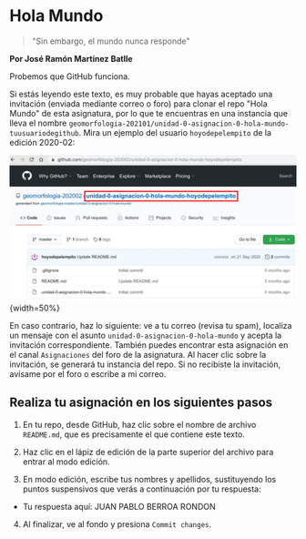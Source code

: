 # Hola Mundo

> "Sin embargo, el mundo nunca responde"

**Por José Ramón Martínez Batlle**

Probemos que GitHub funciona.

Si estás leyendo este texto, es muy probable que hayas aceptado una invitación (enviada mediante correo o foro) para clonar el repo "Hola Mundo" de esta asignatura, por lo que te encuentras en una instancia que lleva el nombre `geomorfologia-202101/unidad-0-asignacion-0-hola-mundo-tuusuariodegithub`. Mira un ejemplo del usuario `hoyodepelempito` de la edición 2020-02:

![*Ejemplo de repo ya clonado*](ejemplo_repo_clonado.jpg){width=50%}

En caso contrario, haz lo siguiente: ve a tu correo (revisa tu spam), localiza un mensaje con el asunto `unidad-0-asignacion-0-hola-mundo` y acepta la invitación correspondiente. También puedes encontrar esta asignación en el canal `Asignaciones` del foro de la asignatura. Al hacer clic sobre la invitación, se generará tu instancia del repo. Si no recibiste la invitación, avísame por el foro o escribe a mi correo.

## Realiza tu asignación en los siguientes pasos

1. En tu repo, desde GitHub, haz clic sobre el nombre de archivo `README.md`, que es precisamente el que contiene este texto.

2. Haz clic en el lápiz de edición de la parte superior del archivo para entrar al modo edición.

3. En modo edición, escribe tus nombres y apellidos, sustituyendo los puntos suspensivos que verás a continuación por tu respuesta:

  * Tu respuesta aquí: JUAN PABLO BERROA RONDON
  
4. Al finalizar, ve al fondo y presiona `Commit changes`.
